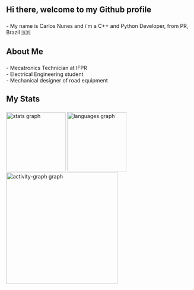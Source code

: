 <h2 align="left">Hi there, welcome to my Github profile</h2>

###

<p align="left">- My name is Carlos Nunes and i'm a C++ and Python Developer, from PR, Brazil 🇧🇷</p>

###

<h2 align="left">About Me</h2>

###

<p align="left">- Mecatronics Technician at IFPR<br>- Electrical Engineering student<br>- Mechanical designer of road equipment</p>

###

<h2 align="left">My Stats</h2>

###

<div align="left">
  <img src="https://github-readme-stats.vercel.app/api?username=Carlos9852&hide_title=false&hide_rank=false&show_icons=true&include_all_commits=true&count_private=true&disable_animations=false&theme=gruvbox&locale=en&hide_border=false&order=1" height="160" alt="stats graph"  />
  <img src="https://github-readme-stats.vercel.app/api/top-langs?username=Carlos9852&locale=en&hide_title=false&layout=compact&card_width=320&langs_count=6&theme=gruvbox&hide_border=false&order=2" height="160" alt="languages graph"  />
  <img src="https://github-readme-activity-graph.vercel.app/graph?username=Carlos9852&radius=16&theme=gruvbox&area=true&order=5&hide_border=false" height="300" alt="activity-graph graph"  />
</div>

###
